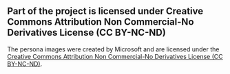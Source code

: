 ## Part of the project is licensed under Creative Commons Attribution Non Commercial-No Derivatives License (CC BY-NC-ND)
The persona images were created by Microsoft and are licensed under the [Creative Commons Attribution Non Commercial-No Derivatives License (CC BY-NC-ND)](https://creativecommons.org/licenses/by-nc-nd/3.0/).
